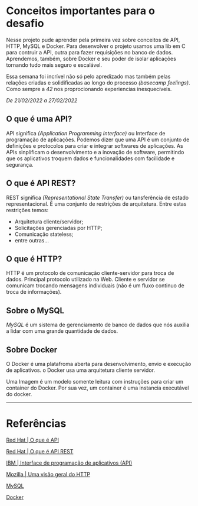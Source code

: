 
# Conceitos importantes para o desafio

Nesse projeto pude aprender pela primeira vez sobre conceitos de API, HTTP, MySQL e Docker.
Para desenvolver o projeto usamos uma lib em C para contruir a API, outra para fazer requisições no banco de dados. Aprendemos, também, sobre Docker e seu poder de isolar aplicações tornando tudo mais seguro e escalável.

Essa semana foi incrível não só pelo apredizado mas também pelas relações criadas e solidificadas ao longo do processo _(basecamp feelings)_.
Como sempre a _42_ nos proprocionando experiencias inesquecíveis.

_De 21/02/2022 a 27/02/2022_
## O que é uma API?

API significa *(Application Programming Interface)* ou Interface de programação de aplicações. Podemos dizer que uma API é um conjunto de definições e protocolos para criar e integrar softwares de aplicações. As APIs sinplificam o desenvolvimento e a inovação de software, permitindo que os aplicativos troquem dados e funcionalidades com facilidade e segurança.

## O que é API REST?

REST significa *(Representational State Transfer)* ou tansferência de estado representacional. É uma conjunto de restrições de arquitetura. Entre estas restrições temos:

- Arquitetura cliente/servidor;
- Solicitações gerenciadas por HTTP;
- Comunicação stateless;
- entre outras...

## O que é HTTP?

HTTP é um protocolo de comunicação cliente-servidor para troca de dados. Principal protocolo utilizado na Web. Cliente e servidor se comunicam trocando
mensagens individuais (não é um fluxo continuo de troca de informações).

## Sobre o MySQL

_MySQL_ é um sistema de gerenciamento de banco de dados que nós auxilia a
lidar com uma grande quantidade de dados.

## Sobre Docker

O Docker é uma platafroma aberta para desenvolvimento, envio e execução de aplicativos. o Docker usa uma arquitetura cliente servidor.

Uma Imagem é um modelo somente leitura com instruções para criar um container do Docker. Por sua vez, um container é uma instancia executável do docker.

---

# Referências
[Red Hat | O que é API](https://www.redhat.com/pt-br/topics/api/what-are-application-programming-interfaces)

[Red Hat | O que é API REST](https://www.redhat.com/pt-br/topics/api/what-is-a-rest-api)

[IBM | Interface de programação de aplicativos (API)](https://www.ibm.com/cloud/learn/api)

[Mozilla | Uma visão geral do HTTP](https://developer.mozilla.org/pt-BR/docs/Web/HTTP/Overview)

[MySQL](https://www.mysql.com/)

[Docker](https://docs.docker.com/)
